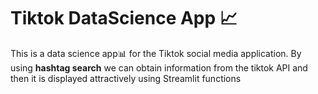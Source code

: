 # Tiktok DataScience App :chart_with_upwards_trend:

This is a data science app:bar_chart: for the Tiktok social media application. By using **hashtag search** we can obtain information from the tiktok API and then it is displayed attractively using Streamlit functions